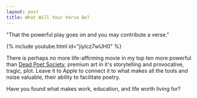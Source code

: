 ```yaml
---
layout: post
title: What Will Your Verse Be?
---
```


"That the powerful play goes on and you may contribute a verse."

{% include youtube.html id="jiyIcz7wUH0" %} 

There is perhaps no more life-affirming movie in my top ten more
powerful than [Dead Poet Society][], premium art in it's storytelling and
provocative, tragic, plot. Leave it to Apple to connect it to what
makes all the tools and noise valuable, their ability to facilitate
poetry.

Have you found what makes work, education, and life worth living for?

[Dead Poet Society]: http://www.imdb.com/title/tt0097165/
